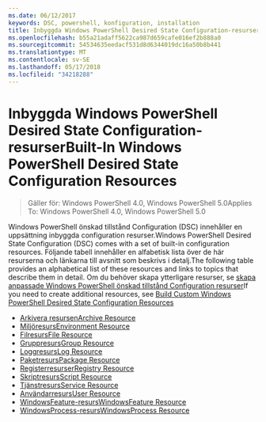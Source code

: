 ```yaml
---
ms.date: 06/12/2017
keywords: DSC, powershell, konfiguration, installation
title: Inbyggda Windows PowerShell Desired State Configuration-resurser
ms.openlocfilehash: b55a21adaff5622ca987d659cafe016ef2b888a0
ms.sourcegitcommit: 54534635eedacf531d8d6344019dc16a50b8b441
ms.translationtype: MT
ms.contentlocale: sv-SE
ms.lasthandoff: 05/17/2018
ms.locfileid: "34218288"
---
```

# <a name="built-in-windows-powershell-desired-state-configuration-resources"></a><span data-ttu-id="9eb5d-103">Inbyggda Windows PowerShell Desired State Configuration-resurser</span><span class="sxs-lookup"><span data-stu-id="9eb5d-103">Built-In Windows PowerShell Desired State Configuration Resources</span></span>

> <span data-ttu-id="9eb5d-104">Gäller för: Windows PowerShell 4.0, Windows PowerShell 5.0</span><span class="sxs-lookup"><span data-stu-id="9eb5d-104">Applies To: Windows PowerShell 4.0, Windows PowerShell 5.0</span></span>

<span data-ttu-id="9eb5d-105">Windows PowerShell önskad tillstånd Configuration (DSC) innehåller en uppsättning inbyggda configuration resurser.</span><span class="sxs-lookup"><span data-stu-id="9eb5d-105">Windows PowerShell Desired State Configuration (DSC) comes with a set of built-in configuration resources.</span></span> <span data-ttu-id="9eb5d-106">Följande tabell innehåller en alfabetisk lista över de här resurserna och länkarna till avsnitt som beskrivs i detalj.</span><span class="sxs-lookup"><span data-stu-id="9eb5d-106">The following table provides an alphabetical list of these resources and links to topics that describe them in detail.</span></span> <span data-ttu-id="9eb5d-107">Om du behöver skapa ytterligare resurser, se [skapa anpassade Windows PowerShell önskad tillstånd Configuration resurser](authoringResource.md)</span><span class="sxs-lookup"><span data-stu-id="9eb5d-107">If you need to create additional resources, see [Build Custom Windows PowerShell Desired State Configuration Resources](authoringResource.md)</span></span>

* [<span data-ttu-id="9eb5d-108">Arkivera resursen</span><span class="sxs-lookup"><span data-stu-id="9eb5d-108">Archive Resource</span></span>](archiveResource.md)
* [<span data-ttu-id="9eb5d-109">Miljöresurs</span><span class="sxs-lookup"><span data-stu-id="9eb5d-109">Environment Resource</span></span>](environmentResource.md)
* [<span data-ttu-id="9eb5d-110">Filresurs</span><span class="sxs-lookup"><span data-stu-id="9eb5d-110">File Resource</span></span>](fileResource.md)
* [<span data-ttu-id="9eb5d-111">Gruppresurs</span><span class="sxs-lookup"><span data-stu-id="9eb5d-111">Group Resource</span></span>](groupResource.md)
* [<span data-ttu-id="9eb5d-112">Loggresurs</span><span class="sxs-lookup"><span data-stu-id="9eb5d-112">Log Resource</span></span>](logResource.md)
* [<span data-ttu-id="9eb5d-113">Paketresurs</span><span class="sxs-lookup"><span data-stu-id="9eb5d-113">Package Resource</span></span>](packageResource.md)
* [<span data-ttu-id="9eb5d-114">Registerresurser</span><span class="sxs-lookup"><span data-stu-id="9eb5d-114">Registry Resource</span></span>](registryResource.md)
* [<span data-ttu-id="9eb5d-115">Skriptresurs</span><span class="sxs-lookup"><span data-stu-id="9eb5d-115">Script Resource</span></span>](scriptResource.md)
* [<span data-ttu-id="9eb5d-116">Tjänstresurs</span><span class="sxs-lookup"><span data-stu-id="9eb5d-116">Service Resource</span></span>](serviceResource.md)
* [<span data-ttu-id="9eb5d-117">Användarresurs</span><span class="sxs-lookup"><span data-stu-id="9eb5d-117">User Resource</span></span>](userResource.md)
* [<span data-ttu-id="9eb5d-118">WindowsFeature-resurs</span><span class="sxs-lookup"><span data-stu-id="9eb5d-118">WindowsFeature Resource</span></span>](windowsfeatureResource.md)
* [<span data-ttu-id="9eb5d-119">WindowsProcess-resurs</span><span class="sxs-lookup"><span data-stu-id="9eb5d-119">WindowsProcess Resource</span></span>](windowsProcessResource.md)
